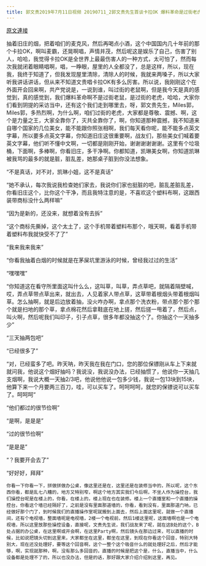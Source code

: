 ```yaml
---
title: 郭文贵2019年7月11日视频 20190711_2郭文贵先生首谈卡拉OK 爆料革命是过街老虎
---
```


[原文連接](https://gnews.org/ThreadView/53478802)

抽着旧庄的烟，把着咱们的麦克风，然后再喝点小酒，这个中国国内几十年前的那个卡拉OK，啊叫麦霸，还晃啊唱，声情并茂，然后呢这是娱乐了自己，伤害了别人，哈哈，我觉得卡拉OK是全世界上最最伤害人的一种方式，太可怕了，然而每次我就闭着眼睛唱啊，唱，一睁眼，屋里的人全都没了，总是这样，所以，现在我，我终于知道了，但我发现屋里清除，清除人的时候，我就来两嗓子，所以大家听我讲话讲话，但从来不知道文贵唱卡拉OK有多么厉害。所以说，我刚刚这个在外面开会回来啊，共产党说是，一说到谁，叫过街的老鼠啊，但是我今天是真的感觉到，真的感觉到，我们爆料革命啊不是过街老鼠，是过街的老虎，哈哈，大家你们看到阴提的采访当中，还有这个我们走到哪里去，呀，郭文贵先生，Miles郭，Miles郭，多热烈啊，为什么啊，咱们过街的老虎，大家都是尊敬、震撼、啊，这个是力量之王，大家全靠你了，灭共全靠你了，啊，你知道那种震撼，我不知道来自哪个国家的几位美女，能不能跟你照张相啊，我们每天看你呢，能不能多点英文字幕，所以要多点英文字幕，你知道旧庄这很重要啊，战友们，那些美女们喊着要英文字幕，他们听不懂中文啊，一切都是刚刚开始，谢谢谢谢谢谢。这里有个垃圾桶，下面啊，多棒啊，你看旧庄，多干净啊。你都知道，凯琳美女啊，你知道凯琳被我骂的最多的就是脏，脏乱差，她那桌子脏到你没法想象。


“不是真话，对不对，凯琳小姐，这不是真话” 

“她不承认，每次我说我检查她们家去，我说你们家也挺脏的吧，脏乱差脏乱差，你看旧庄这个，比你这个干净，而且我特注意的是，不喜欢这个塑料布啊，这跟西装带商标没什么两样嘛” 

“因为是新的，还没来，就想着没有去拆” 

“这个商标先撕掉，这个太土了，这个手机带着塑料布那个，哦天啊，看着手机带着塑料布我就快受不了了” 

“我来我来我来” 

“你看我抽着白烟的时候就是在茅屎坑里游泳的时候，曾经我过过的生活” 

“嘿嘿嘿” 

“你知道这在看守所里面这叫什么么，这叫草，叫草，弄点草吧，就隔着隔壁喊，哎，弄点草带点草出来，就出去，人见着家人带点草，这草带着根烟头带着根烟叫草。怎么抽啊，就是后边放着抽，没火咋办啊，拿点那个洗衣粉，带点那个那个那个就是扫地的那个草，拿点棉花然后拿鞋底在地上搓，然后搓一甩着了，然后点，叫火啊，然后呢我们叫印子，引子点草，很多年都没抽这个了。你抽这个一天抽多少” 

“三天抽两包吧” 

“已经很多了” 

“对，已经蛮多了吧。昨天呐，昨天我在我在门口，您的那位保镖刚从车上下来就就问我，他说这个烟好抽吗？我说没，我说没办法，已经抽惯了，他说你一天抽几支烟啊，我说大概一天抽2/3吧，他说他他说一包多少钱，我说一包13块到15块，他算下来一个月要两三百刀，哇，可以买车了。呵呵呵呵，就您的保镖说可以买车了。呵呵呵” 

“他们都过的很节俭啊” 

“是啊，是是是” 

“过的很节俭啊” 

“是是是” 

“？我要开会去了” 

“好好好，拜拜” 


    你看一下你看一下，拼做拼做办公桌，像这里还是在，这里还是在装修当中的，所以呢，这个东西你看，都是乱七八糟的，地方又特别窄，啊这个地方其实我们今后啊，不坐人作为操控台，我们操控台呢是在楼上的，你看，在楼上的，楼上现在也在装修。楼上一个直播室和一个直播的操控台，你看这个墙已经隔好了，之前是没有里面那道墙的，你看，看到没有，里面那道门呐，已经做好那个门了，到时候我们的直播操作室呢就搬到上面去，然后上面这里呢，就做一个直播间，还有个电视墙，整面墙呢是电视墙，2楼一个电视前，然后1楼这里呢，这面墙啊也是一个电视墙，所以这里放那些操控设备，直接呢，文贵先生说，我们战友来了呢，就在这B处的这个，B处占据的办公桌，在这里啊或开会啊，在这里Party啊，然后镜头在那边过来，可以直播的时候，比如说把镜头切到这里来，大家都坐在这里，都坐在这里，到现在你看这个回音，特别大特别大，现在还没处理好，要等这个回音啊，这个一整个这个吸音什么的就处理好之后，然后才能够，啊，实现就那种，啊，没有那么多回音的，直播的时候是把这个是，什么，直播当中，什么设备都是处理不了的，所以也没办法，但是的话，那好跟大家介绍介绍到这里，再见。
